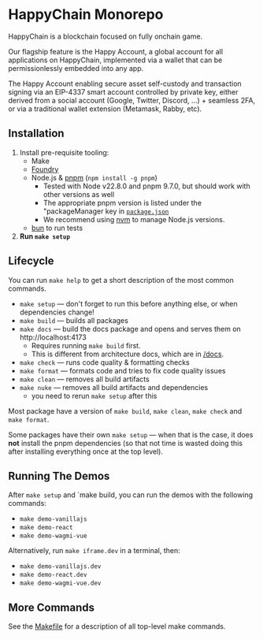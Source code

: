 # HappyChain Monorepo

HappyChain is a blockchain focused on fully onchain game.

Our flagship feature is the Happy Account, a global account for all applications on HappyChain,
implemented via a wallet that can be permissionlessly embedded into any app.

The Happy Account enabling secure asset self-custody and transaction signing via an EIP-4337 smart
account controlled by private key, either derived from a social account (Google, Twitter, Discord,
...) + seamless 2FA, or via a traditional wallet extension (Metamask, Rabby, etc).

## Installation

1. Install pre-requisite tooling:
    - Make
    - [Foundry](https://github.com/foundry-rs/foundry)
    - Node.js & [pnpm](https://pnpm.io/) (`npm install -g pnpm`)
        - Tested with Node v22.8.0 and pnpm 9.7.0, but should work with other versions as well
        - The appropriate pnpm version is listed under the "packageManager key in [`package.json`](./package.json)
        - We recommend using [nvm](https://github.com/nvm-sh/nvm) to manage Node.js versions.
    - [bun](https://bun.sh/) to run tests
2. **Run `make setup`**

## Lifecycle

You can run `make help` to get a short description of the most common commands.

- `make setup` — don't forget to run this before anything else, or when dependencies change!
- `make build` — builds all packages
- `make docs` — build the docs package and opens and serves them on http://localhost:4173
  - Requires running `make build` first.
  - This is different from architecture docs, which are in [/docs](/docs).
- `make check` — runs code quality & formatting checks
- `make format` — formats code and tries to fix code quality issues
- `make clean` — removes all build artifacts
- `make nuke` — removes all build artifacts and dependencies
  - you need to rerun `make setup` after this

Most package have a version of `make build`, `make clean`, `make check` and `make format`.

Some packages have their own `make setup` — when that is the case, it does **not** install the pnpm
dependencies (so that not time is wasted doing this after installing everything once at the top
level).

## Running The Demos

After `make setup` and `make build, you can run the demos with the following commands:

- `make demo-vanillajs`
- `make demo-react`
- `make demo-wagmi-vue`

Alternatively, run `make iframe.dev` in a terminal, then:

- `make demo-vanillajs.dev`
- `make demo-react.dev`
- `make demo-wagmi-vue.dev`

## More Commands

See the [Makefile](/Makefile) for a description of all top-level make commands.
